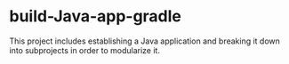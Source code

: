 # build-Java-app-gradle
This project includes establishing a Java application and breaking it down into subprojects in order to modularize it.
